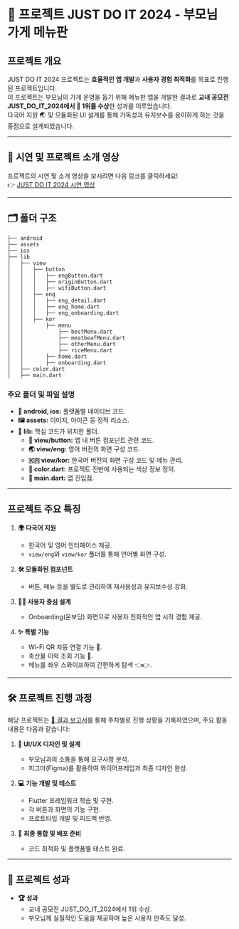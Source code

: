 # 📱 프로젝트 JUST DO IT 2024 - 부모님 가게 메뉴판

## 프로젝트 개요

JUST DO IT 2024 프로젝트는 **효율적인 앱 개발**과 **사용자 경험 최적화**를 목표로 진행된 프로젝트입니다.  
이 프로젝트는 부모님의 가게 운영을 돕기 위해 메뉴판 앱을 개발한 결과로 **교내 공모전 JUST_DO_IT_2024에서 🥇 1위를 수상**한 성과를 이루었습니다.  
다국어 지원 🌏 및 모듈화된 UI 설계를 통해 가독성과 유지보수를 용이하게 하는 것을 중점으로 설계되었습니다.

---

## 🎥 시연 및 프로젝트 소개 영상
프로젝트의 시연 및 소개 영상을 보시려면 다음 링크를 클릭하세요!  
👉 [JUST DO IT 2024 시연 영상](https://youtube.com/watch?v=spgDpSugROI)

---

## 🗂️ 폴더 구조

```
├── android
├── assets
├── ios
├── lib
│   ├── view
│   │   ├── button
│   │   │   ├── engButton.dart
│   │   │   ├── originButton.dart
│   │   │   ├── wifiButton.dart
│   │   ├── eng
│   │   │   ├── eng_detail.dart
│   │   │   ├── eng_home.dart
│   │   │   ├── eng_onboarding.dart
│   │   ├── kor
│   │       ├── menu
│   │           ├── bestMenu.dart
│   │           ├── meatbeafMenu.dart
│   │           ├── otherMenu.dart
│   │           ├── riceMenu.dart
│   │       ├── home.dart
│   │       ├── onboarding.dart
│   ├── color.dart
│   ├── main.dart
```

### 주요 폴더 및 파일 설명
- **📱 android, ios:** 플랫폼별 네이티브 코드.
- **🖼️ assets:** 이미지, 아이콘 등 정적 리소스.
- **📂 lib:** 핵심 코드가 위치한 폴더.
  - **🔘 view/button:** 앱 내 버튼 컴포넌트 관련 코드.
  - **🌏 view/eng:** 영어 버전의 화면 구성 코드.
  - **🇰🇷 view/kor:** 한국어 버전의 화면 구성 코드 및 메뉴 관리.
  - **🎨 color.dart:** 프로젝트 전반에 사용되는 색상 정보 정의.
  - **🚀 main.dart:** 앱 진입점.

---

## 프로젝트 주요 특징

1. **🌍 다국어 지원**
   - 한국어 및 영어 인터페이스 제공.
   - `view/eng`와 `view/kor` 폴더를 통해 언어별 화면 구성.

2. **🛠️ 모듈화된 컴포넌트**
   - 버튼, 메뉴 등을 별도로 관리하여 재사용성과 유지보수성 강화.

3. **👩‍💻 사용자 중심 설계**
   - Onboarding(온보딩) 화면으로 사용자 친화적인 앱 시작 경험 제공.

4. **✨ 특별 기능**
   - Wi-Fi QR 자동 연결 기능 📶.
   - 축산물 이력 조회 기능 🥩.
   - 메뉴를 좌우 스와이프하여 간편하게 탐색 👈👉.

---

## 🛠️ 프로젝트 진행 과정

해당 프로젝트는 [📄 결과 보고서](https://github.com/user-attachments/files/18238808/_JUST_DO_IT_2024_._.pdf)를 통해 주차별로 진행 상황을 기록하였으며, 주요 활동 내용은 다음과 같습니다:

1. **🎨 UI/UX 디자인 및 설계**
   - 부모님과의 소통을 통해 요구사항 분석.
   - 피그마(Figma)를 활용하여 와이어프레임과 최종 디자인 완성.

2. **💻 기능 개발 및 테스트**
   - Flutter 프레임워크 학습 및 구현.
   - 각 버튼과 화면의 기능 구현.
   - 프로토타입 개발 및 피드백 반영.

3. **🚀 최종 통합 및 배포 준비**
   - 코드 최적화 및 플랫폼별 테스트 완료.

---

## 🌟 프로젝트 성과 
- **🏆 성과**
  - 교내 공모전 JUST_DO_IT_2024에서 1위 수상.
  - 부모님께 실질적인 도움을 제공하며 높은 사용자 만족도 달성.


